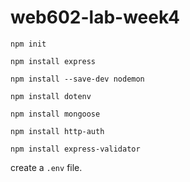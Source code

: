 # web602-lab-week4

`npm init`

`npm install express`

`npm install --save-dev nodemon`

`npm install dotenv`

`npm install mongoose`

`npm install http-auth`

`npm install express-validator`

create a `.env` file.
